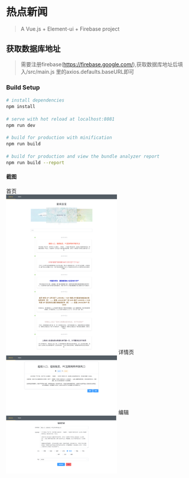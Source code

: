 # 热点新闻

> A Vue.js + Element-ui + Firebase project


## 获取数据库地址

> 需要注册firebase(https://firebase.google.com/),获取数据库地址后填入/src/main.js 里的axios.defaults.baseURL即可


### Build Setup

``` bash
# install dependencies
npm install

# serve with hot reload at localhost:8081
npm run dev

# build for production with minification
npm run build

# build for production and view the bundle analyzer report
npm run build --report
```

#### 截图
首页  
<img src="https://github.com/hellohongtian/vue_news/blob/master/static/club1.png" width='300' alt='首页'>
详情页  
<img src="https://github.com/hellohongtian/vue_news/blob/master/static/club2.png" width='300' alt='详情页'>
编辑  
<img src="https://github.com/hellohongtian/vue_news/blob/master/static/club3.png" width='300' alt='编辑'>